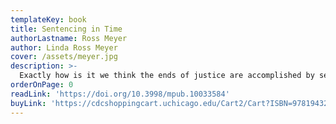 ```yaml
---
templateKey: book
title: Sentencing in Time
authorLastname: Ross Meyer
author: Linda Ross Meyer
cover: /assets/meyer.jpg
description: >-
  Exactly how is it we think the ends of justice are accomplished by sentencing someone to a term in prison? 
orderOnPage: 0
readLink: 'https://doi.org/10.3998/mpub.10033584'
buyLink: 'https://cdcshoppingcart.uchicago.edu/Cart2/Cart?ISBN=9781943208081&PRESS=amherst'
---
```


